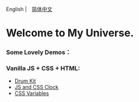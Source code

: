English |　[简体中文](https://github.com/CHENXINNN/CHENXINNN.github.io/blob/master/README.CN.md)

# Welcome to My Universe.

### Some Lovely Demos：

### Vanilla JS + CSS + HTML:

- [Drum Kit](https://chenxinnn.github.io/Drum-kit/)
- [JS and CSS Clock](https://chenxinnn.github.io/Clock/)
- [CSS Variables](https://s.codepen.io/chenxinnn/debug/ywQZbj/mVAbGpjxPQGk)
